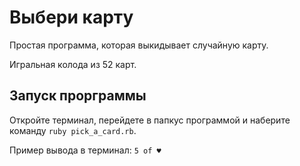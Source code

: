 # Выбери карту

Простая программа, которая выкидывает случайную карту.

Игральная колода из 52 карт.

## Запуск прорграммы

Откройте терминал, перейдете в папкус программой и наберите команду `ruby pick_a_card.rb`.

Пример вывода в терминал: `5 of ♥`
